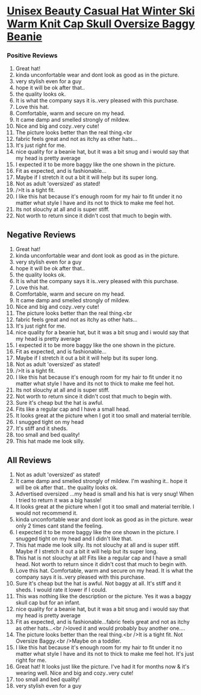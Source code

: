 # [Unisex Beauty Casual Hat Winter Ski Warm Knit Cap Skull Oversize Baggy Beanie](https://products.checkmycream.com/products/Unisex-Beauty-Casual-Hat-Winter-Ski-Warm-Knit-Cap-Skull-Oversize-Baggy-Beanie.html)

### Positive Reviews

<ol>
      <li>Great hat!</li>
      <li>kinda unconfortable wear and dont look as good as in the picture.</li>
      <li>very stylish even for a guy</li>
      <li>hope it will be ok after that..  </li>
      <li>the quality looks ok.</li>
      <li>It is what the company says it is..very pleased with this purchase.</li>
      <li>Love this hat.</li>
      <li>Comfortable, warm and secure on my head.</li>
      <li>It came damp and  smelled strongly of mildew.  </li>
      <li>Nice and big and cozy..very cute!</li>
      <li>The picture looks better than the real thing.&lt;br</li>
      <li>fabric feels great and not as itchy as other hats...</li>
      <li>It&#x27;s just right for me.</li>
      <li>nice quality for a beanie hat, but it was a bit snug and i would say that my head is pretty average</li>
      <li>I expected it to be more baggy like the one shown in the picture.  </li>
      <li>Fit as expected, and is fashionable...</li>
      <li>Maybe if I stretch it out a bit it will help but its super long.</li>
      <li>Not as adult &#x27;oversized&#x27; as stated!</li>
      <li>/&gt;It is a tight fit.  </li>
      <li>I like this hat because it&#x27;s enough room for my hair to fit under it no matter what style I have and its not to thick to make me feel hot.</li>
      <li>Its not slouchy at all and is super stiff.</li>
      <li>Not worth to return since it didn&#x27;t cost that much to begin with.</li>
</ol>


<h2>Negative Reviews</h2>
<ol>
<li> Great hat!</li>
<li> kinda unconfortable wear and dont look as good as in the picture.</li>
<li> very stylish even for a guy</li>
<li> hope it will be ok after that..  </li>
<li> the quality looks ok.</li>
<li> It is what the company says it is..very pleased with this purchase.</li>
<li> Love this hat.</li>
<li> Comfortable, warm and secure on my head.</li>
<li> It came damp and  smelled strongly of mildew.  </li>
<li> Nice and big and cozy..very cute!</li>
<li> The picture looks better than the real thing.&lt;br</li>
<li> fabric feels great and not as itchy as other hats...</li>
<li> It&#x27;s just right for me.</li>
<li> nice quality for a beanie hat, but it was a bit snug and i would say that my head is pretty average</li>
<li> I expected it to be more baggy like the one shown in the picture.  </li>
<li> Fit as expected, and is fashionable...</li>
<li> Maybe if I stretch it out a bit it will help but its super long.</li>
<li> Not as adult &#x27;oversized&#x27; as stated!</li>
<li> /&gt;It is a tight fit.  </li>
<li> I like this hat because it&#x27;s enough room for my hair to fit under it no matter what style I have and its not to thick to make me feel hot.</li>
<li> Its not slouchy at all and is super stiff.</li>
<li> Not worth to return since it didn&#x27;t cost that much to begin with.</li>
<li> Sure it&#x27;s cheap but the hat is awful.</li>
<li> Fits like a regular cap and I have a small head.</li>
<li> It looks great at the picture when I got it too small and material terrible.</li>
<li> I snugged tight on my head</li>
<li> It&#x27;s stiff and it sheds.</li>
<li> too small and bed quality!</li>
<li> This hat made me look silly.</li>
</ol>

<h2>All Reviews</h2>

<ol>
    <li> Not as adult &#x27;oversized&#x27; as stated!</li>
    <li> It came damp and  smelled strongly of mildew.  I&#x27;m washing it.. hope it will be ok after that..  the quality looks ok.</li>
    <li> Advertised oversized ...my head is small and his hat is very snug! When I tried to return it was a big hassle!</li>
    <li> It looks great at the picture when I got it too small and material terrible. I would not recommend it.</li>
    <li> kinda unconfortable wear and dont look as good as in the picture. wear only 2 times cant stand the feeling.</li>
    <li> I expected it to be more baggy like the one shown in the picture.  I snugged tight on my head and I didn&#x27;t like that.</li>
    <li> This hat made me look silly. Its not slouchy at all and is super stiff. Maybe if I stretch it out a bit it will help but its super long.</li>
    <li> This hat is not slouchy at all! Fits like a regular cap and I have a small head. Not worth to return since it didn&#x27;t cost that much to begin with.</li>
    <li> Love this hat. Comfortable, warm and secure on my head. It is what the company says it is..very pleased with this purchase.</li>
    <li> Sure it&#x27;s cheap but the hat is awful. Not baggy at all. It&#x27;s stiff and it sheds. I would rate it lower if I could.</li>
    <li> This was nothing like the description or the picture. Yes it was a baggy skull cap but for an infant.</li>
    <li> nice quality for a beanie hat, but it was a bit snug and i would say that my head is pretty average</li>
    <li> Fit as expected, and is fashionable...fabric feels great and not as itchy as other hats...&lt;br /&gt;loved it and would probably buy another one....</li>
    <li> The picture looks better than the real thing.&lt;br /&gt;It is a tight fit.  Not Oversize Baggy.&lt;br /&gt;Maybe on a toddler.</li>
    <li> I like this hat because it&#x27;s enough room for my hair to fit under it no matter what style I have and its not to thick to make me feel hot. It&#x27;s just right for me.</li>
    <li> Great hat! It looks just like the picture. I&#x27;ve had it for months now &amp; it&#x27;s wearing well. Nice and big and cozy..very cute!</li>
    <li> too small and bed quality!</li>
    <li> very stylish even for a guy</li>
</ol>




